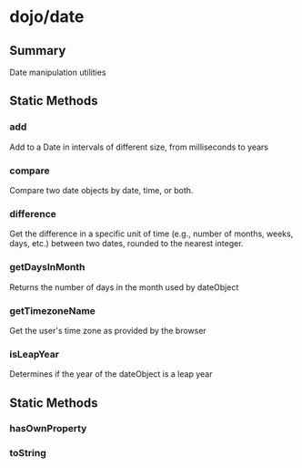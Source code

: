 # dojo/date

## Summary

Date manipulation utilities
## Static Methods

### add
Add to a Date in intervals of different size, from milliseconds to years

### compare
Compare two date objects by date, time, or both.

### difference
Get the difference in a specific unit of time (e.g., number of
months, weeks, days, etc.) between two dates, rounded to the
nearest integer.

### getDaysInMonth
Returns the number of days in the month used by dateObject

### getTimezoneName
Get the user's time zone as provided by the browser

### isLeapYear
Determines if the year of the dateObject is a leap year

## Static Methods

### hasOwnProperty


### toString


